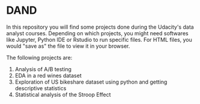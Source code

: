 # DAND
In this repository you will find some projects done during the Udacity's data analyst courses. Depending on which projects, 
you might need softwares like Jupyter, Python IDE or Rstudio to run specific files. For HTML files, you would "save as" 
the file to view it in your browser.

The following projects are:
1. Analysis of A/B testing
2. EDA in a red wines dataset
3. Exploration of US bikeshare dataset using python and getting descriptive statistics
4. Statistical analysis of the Stroop Effect
